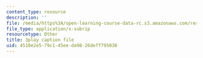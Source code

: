 ```yaml
---
content_type: resource
description: ''
file: /media/https%3A/open-learning-course-data-rc.s3.amazonaws.com/res-6-006-video-demonstrations-in-lasers-and-optics-spring-2008/4510e2e579c145eeda9826deff795038_f8_0AtM7PXk.srt
file_type: application/x-subrip
resourcetype: Other
title: 3play caption file
uid: 4510e2e5-79c1-45ee-da98-26deff795038
---
```

